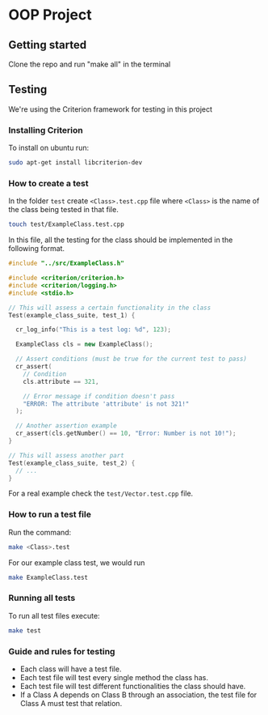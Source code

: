 # OOP Project

## Getting started

Clone the repo and run "make all" in the terminal

## Testing

We're using the Criterion framework for testing in this project

### Installing Criterion

To install on ubuntu run:

```bash
sudo apt-get install libcriterion-dev
```

### How to create a test

In the folder `test` create `<Class>.test.cpp` file where `<Class>` is the name of the class being tested in that file.

```bash
touch test/ExampleClass.test.cpp
```

In this file, all the testing for the class should be implemented in the following format.

```c++
#include "../src/ExampleClass.h"

#include <criterion/criterion.h>
#include <criterion/logging.h>
#include <stdio.h>

// This will assess a certain functionality in the class
Test(example_class_suite, test_1) {

  cr_log_info("This is a test log: %d", 123);

  ExampleClass cls = new ExampleClass();

  // Assert conditions (must be true for the current test to pass)
  cr_assert(
    // Condition
    cls.attribute == 321,

    // Error message if condition doesn't pass
    "ERROR: The attribute 'attribute' is not 321!"
  );

  // Another assertion example
  cr_assert(cls.getNumber() == 10, "Error: Number is not 10!");
}

// This will assess another part
Test(example_class_suite, test_2) {
  // ...
}
```

For a real example check the `test/Vector.test.cpp` file.

### How to run a test file

Run the command:

```bash
make <Class>.test
```

For our example class test, we would run

```bash
make ExampleClass.test
```

### Running all tests

To run all test files execute:

```bash
make test
```

### Guide and rules for testing

- Each class will have a test file.
- Each test file will test every single method the class has.
- Each test file will test different functionalities the class should have.
- If a Class A depends on Class B through an association, the test file for Class A must test that relation.
